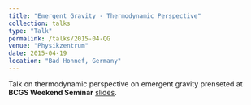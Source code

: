 ```yaml
---
title: "Emergent Gravity - Thermodynamic Perspective"
collection: talks
type: "Talk"
permalink: /talks/2015-04-QG
venue: "Physikzentrum"
date: 2015-04-19
location: "Bad Honnef, Germany"
---
```


Talk on thermodynamic perspective on emergent gravity prenseted at **BCGS Weekend Seminar** [slides](http://pranjaldhole.github.io/files/20150419_bad_honnef.pdf).
